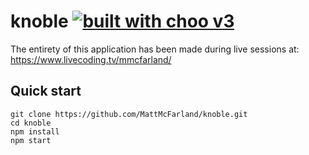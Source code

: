 # knoble [![built with choo v3](https://img.shields.io/badge/built%20with%20choo-v3-ffc3e4.svg?style=flat-square)](https://github.com/yoshuawuyts/choo)

The entirety of this application has been made during live sessions at: https://www.livecoding.tv/mmcfarland/

## Quick start

```
git clone https://github.com/MattMcFarland/knoble.git
cd knoble
npm install
npm start
```


